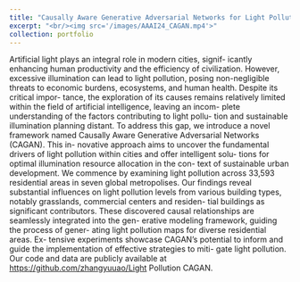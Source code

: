 ```yaml
---
title: "Causally Aware Generative Adversarial Networks for Light Pollution Control"
excerpt: "<br/><img src='/images/AAAI24_CAGAN.mp4'>"
collection: portfolio
---
```


Artificial light plays an integral role in modern cities, signif- icantly enhancing human productivity and the efficiency of civilization. However, excessive illumination can lead to light pollution, posing non-negligible threats to economic burdens, ecosystems, and human health. Despite its critical impor- tance, the exploration of its causes remains relatively limited within the field of artificial intelligence, leaving an incom- plete understanding of the factors contributing to light pollu- tion and sustainable illumination planning distant. To address this gap, we introduce a novel framework named Causally Aware Generative Adversarial Networks (CAGAN). This in- novative approach aims to uncover the fundamental drivers of light pollution within cities and offer intelligent solu- tions for optimal illumination resource allocation in the con- text of sustainable urban development. We commence by examining light pollution across 33,593 residential areas in seven global metropolises. Our findings reveal substantial influences on light pollution levels from various building types, notably grasslands, commercial centers and residen- tial buildings as significant contributors. These discovered causal relationships are seamlessly integrated into the gen- erative modeling framework, guiding the process of gener- ating light pollution maps for diverse residential areas. Ex- tensive experiments showcase CAGAN’s potential to inform and guide the implementation of effective strategies to miti- gate light pollution. Our code and data are publicly available at https://github.com/zhangyuuao/Light Pollution CAGAN.